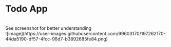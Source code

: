 # Todo App
</br>
<bold>See screenshot for better understanding</bold>
</br>
![image](https://user-images.githubusercontent.com/99603170/197262170-44da5190-df57-4fcc-96d7-b3892685fe84.png)
